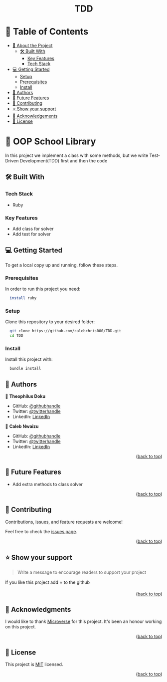 <a name="readme-top"><h1 align="center">TDD</h1></a>

<!-- TABLE OF CONTENTS -->

# 📗 Table of Contents

- [📖 About the Project](#about-project)
  - [🛠 Built With](#built-with)
    - [Key Features](#key-features)
    - [Tech Stack](#tech-stack)
- [💻 Getting Started](#getting-started)
  - [Setup](#setup)
  - [Prerequisites](#prerequisites)
  - [Install](#install)
- [👥 Authors](#authors)
- [🔭 Future Features](#future-features)
- [🤝 Contributing](#contributing)
- [⭐️ Show your support](#support)
- [🙏 Acknowledgements](#acknowledgements)
- [📝 License](#license)

<!-- PROJECT DESCRIPTION -->

# 📖 OOP School Library <a name="about-project"></a>

In this project we implement a class with some methods, but we write Test-Driven Development(TDD) first and then the code

## 🛠 Built With <a name="built-with"></a>


### Tech Stack <a name="tech-stack"></a>

- Ruby

<!-- Features -->

### Key Features <a name="key-features"></a>

- Add class for solver
- Add test for solver

<!-- GETTING STARTED -->

## 💻 Getting Started <a name="getting-started"></a>

To get a local copy up and running, follow these steps.

### Prerequisites

In order to run this project you need:

```sh
  install ruby
```

### Setup

Clone this repository to your desired folder:

```sh
  git clone https://github.com/calebchris000/TDD.git
  cd TDD
```

### Install

Install this project with:

```sh
  bundle install
```

<!-- AUTHORS -->

## 👥 Authors <a name="authors"></a>

👤 **Theophilus Doku**

- GitHub: [@githubhandle](https://github.com/theodoku)
- Twitter: [@twitterhandle](https://twitter.com/dok_theo)
- LinkedIn: [LinkedIn](https://www.linkedin.com/in/theophilus-doku/)

👤 **Caleb Nwaizu**

- GitHub: [@githubhandle](https://github.com/calebchris000)
- Twitter: [@twitterhandle](https://twitter.com/calebchris000)
- LinkedIn: [LinkedIn](https://www.linkedin.com/in/calebchris000)

<p align="right">(<a href="#readme-top">back to top</a>)</p>

<!-- FUTURE FEATURES -->

## 🔭 Future Features <a name="future-features"></a>

- Add extra methods to class solver


<p align="right">(<a href="#readme-top">back to top</a>)</p>

<!-- CONTRIBUTING -->
## 🤝 Contributing <a name="contributing"></a>

Contributions, issues, and feature requests are welcome!

Feel free to check the [issues page](https://github.com/calebchris000/TDD/issues).

<p align="right">(<a href="#readme-top">back to top</a>)</p>

<!-- SUPPORT -->

## ⭐️ Show your support <a name="support"></a>

> Write a message to encourage readers to support your project

If you like this project add ⭐ to the github

<p align="right">(<a href="#readme-top">back to top</a>)</p>

<!-- ACKNOWLEDGEMENTS -->

## 🙏 Acknowledgments <a name="acknowledgements"></a>

I would like to thank [Microverse](https://github.com/microverseinc) for this project. It's been an honour working on this project.

<p align="right">(<a href="#readme-top">back to top</a>)</p>

<!-- LICENSE -->

## 📝 License <a name="license"></a>

This project is [MIT](./LICENSE) licensed.

<p align="right">(<a href="#readme-top">back to top</a>)</p>
